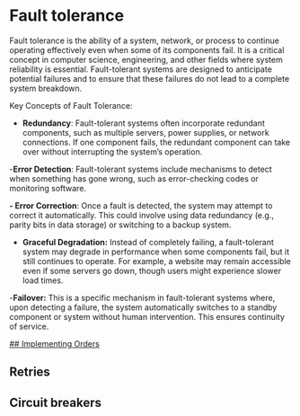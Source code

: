 # Fault tolerance

Fault tolerance is the ability of a system, network, or process to continue operating effectively even when some of its components fail. It is a critical concept in computer science, engineering, and other fields where system reliability is essential. Fault-tolerant systems are designed to anticipate potential failures and to ensure that these failures do not lead to a complete system breakdown.

Key Concepts of Fault Tolerance:
- **Redundancy**: Fault-tolerant systems often incorporate redundant components, such as multiple servers, power supplies, or network connections. If one component fails, the redundant component can take over without interrupting the system’s operation.

-**Error Detection**: Fault-tolerant systems include mechanisms to detect when something has gone wrong, such as error-checking codes or monitoring software.

**- Error Correction**: Once a fault is detected, the system may attempt to correct it automatically. This could involve using data redundancy (e.g., parity bits in data storage) or switching to a backup system.

- **Graceful Degradation:** Instead of completely failing, a fault-tolerant system may degrade in performance when some components fail, but it still continues to operate. For example, a website may remain accessible even if some servers go down, though users might experience slower load times.

-**Failover:** This is a specific mechanism in fault-tolerant systems where, upon detecting a failure, the system automatically switches to a standby component or system without human intervention. This ensures continuity of service.

[## Implementing Orders](implementing-orders.md)

## Retries


## Circuit breakers
